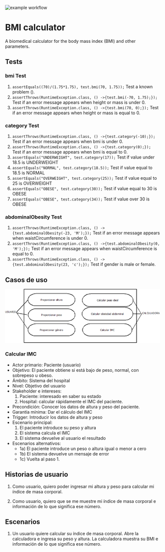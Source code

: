 ![example workflow](https://github.com/jmhorcas/bmicalc/actions/workflows/maven.yml/badge.svg)

# BMI calculator
A biomedical calculator for the body mass index (BMI) and other parameters.

## Tests
### bmi Test
1. `assertEquals((70)/(1.75*1.75), test.bmi(70, 1.75));` Test a known problem ().
2. `assertThrows(RuntimeException.class, () ->{test.bmi(-70, 1.75);});` Test if an error message appears when height or mass is under 0.
3. `assertThrows(RuntimeException.class, () ->{test.bmi(70, 0);});` Test if an error message appears when height or mass is equal to 0.

### category Test
1. `assertThrows(RuntimeException.class, () ->{test.category(-10);});` Test if an error message appears when bmi is under 0.
2. `assertThrows(RuntimeException.class, () ->{test.category(0);});` Test if an error message appears when bmi is equal to 0.
3. `assertEquals("UNDERWEIGHT", test.category(17));` Test if value under 18.5 is UNDERWEIGHT
4. `assertEquals("NORMAL", test.category(18.5));` Test if value equal to 18.5 is NORMAL
5. `assertEquals("OVERWEIGHT", test.category(25));` Test if value equal to 25 is OVERWEIGHT
6. `assertEquals("OBESE", test.category(30));` Test if value equal to 30 is OBESE
7. `assertEquals("OBESE", test.category(34));` Test if value over 30 is OBESE

### abdominalObesity Test
1. `assertThrows(RuntimeException.class, () ->{test.abdominalObesity(-23, 'M');});` Test if an error message appears when waistCircumference is under 0.
2. `assertThrows(RuntimeException.class, () ->{test.abdominalObesity(0, 'M');});` Test if an error message appears when waistCircumference is equal to 0.
3. `assertThrows(RuntimeException.class, () ->{test.abdominalObesity(23, 'c');});` Test if gender is male or female.

## Casos de uso
![Diagrama casos de uso](doc/Diagrama1.png)

### Calcular IMC
- Actor primario: Paciente (usuario)
- Objetivo: El paciente obtiene si está bajo de peso, normal, con sobrepeso u obeso.
- Ámbito: Sistema del hospital
- Nivel: Objetivo del usuario
- Stakeholder e intereses: 
    1. Paciente: interesado en saber su estado
    2. Hospital: calcular rápidamente el IMC del paciente.
-  Precondición: Conocer los datos de altura y peso del paciente.
- Garantía mínima: Dar el cálculo del IMC
- Trigger: Introducir los datos de altura y peso
- Escenario principal: 
    1. El paciente introduce su peso y altura
    2. El sistema calcula el IMC 
    3. El sistema devuelve al usuario el resultado 
- Escenarios alternativos:
    - 1a) El paciente introduce un peso o altura igual o menor a cero
    - 1b) El sistema devuelve un mensaje de error
    - 1c) Vuelta al paso 1.

## Historias de usuario
1. Como usuario, quiero poder ingresar mi altura y peso para calcular mi índice de masa corporal.

2. Como usuario, quiero que se me muestre mi índice de masa corporal e información de lo que significa ese número.



## Escenarios

1. Un usuario quiere calcular su índice de masa corporal. Abre la calculadora e ingresa su peso y altura. La calculadora muestra su BMI e información de lo que significa ese número.